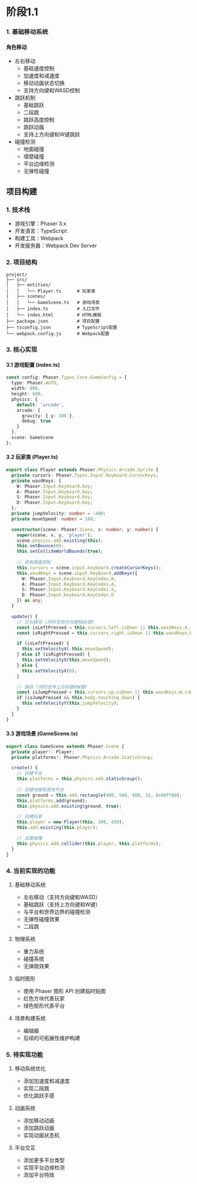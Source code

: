 # 阶段1.1


### 1. 基础移动系统
#### 角色移动
- 左右移动
  - 基础速度控制
  - 加速度和减速度
  - 移动动画状态切换
  - 支持方向键和WASD控制
- 跳跃机制
  - 基础跳跃
  - 二段跳
  - 跳跃高度控制
  - 跳跃动画
  - 支持上方向键和W键跳跃
- 碰撞检测
  - 地面碰撞
  - 墙壁碰撞
  - 平台边缘检测
  - 无弹性碰撞

## 项目构建

### 1. 技术栈
- 游戏引擎：Phaser 3.x
- 开发语言：TypeScript
- 构建工具：Webpack
- 开发服务器：Webpack Dev Server

### 2. 项目结构
```
project/
├── src/
│   ├── entities/
│   │   └── Player.ts      # 玩家类
│   ├── scenes/
│   │   └── GameScene.ts   # 游戏场景
│   ├── index.ts           # 入口文件
│   └── index.html         # HTML模板
├── package.json           # 项目配置
├── tsconfig.json          # TypeScript配置
└── webpack.config.js      # Webpack配置
```

### 3. 核心实现

#### 3.1 游戏配置 (index.ts)
```typescript
const config: Phaser.Types.Core.GameConfig = {
  type: Phaser.AUTO,
  width: 800,
  height: 600,
  physics: {
    default: 'arcade',
    arcade: {
      gravity: { y: 300 },
      debug: true
    }
  },
  scene: GameScene
};
```

#### 3.2 玩家类 (Player.ts)
```typescript
export class Player extends Phaser.Physics.Arcade.Sprite {
  private cursors: Phaser.Types.Input.Keyboard.CursorKeys;
  private wasdKeys: {
    W: Phaser.Input.Keyboard.Key;
    A: Phaser.Input.Keyboard.Key;
    S: Phaser.Input.Keyboard.Key;
    D: Phaser.Input.Keyboard.Key;
  };
  private jumpVelocity: number = -400;
  private moveSpeed: number = 160;

  constructor(scene: Phaser.Scene, x: number, y: number) {
    super(scene, x, y, 'player');
    scene.physics.add.existing(this);
    this.setBounce(0);
    this.setCollideWorldBounds(true);
    
    // 获取键盘控制
    this.cursors = scene.input.keyboard.createCursorKeys();
    this.wasdKeys = scene.input.keyboard.addKeys({
      W: Phaser.Input.Keyboard.KeyCodes.W,
      A: Phaser.Input.Keyboard.KeyCodes.A,
      S: Phaser.Input.Keyboard.KeyCodes.S,
      D: Phaser.Input.Keyboard.KeyCodes.D
    }) as any;
  }

  update() {
    // 左右移动 (同时支持方向键和AD键)
    const isLeftPressed = this.cursors.left.isDown || this.wasdKeys.A.isDown;
    const isRightPressed = this.cursors.right.isDown || this.wasdKeys.D.isDown;

    if (isLeftPressed) {
      this.setVelocityX(-this.moveSpeed);
    } else if (isRightPressed) {
      this.setVelocityX(this.moveSpeed);
    } else {
      this.setVelocityX(0);
    }

    // 跳跃 (同时支持上方向键和W键)
    const isJumpPressed = this.cursors.up.isDown || this.wasdKeys.W.isDown;
    if (isJumpPressed && this.body.touching.down) {
      this.setVelocityY(this.jumpVelocity);
    }
  }
}
```

#### 3.3 游戏场景 (GameScene.ts)
```typescript
export class GameScene extends Phaser.Scene {
  private player!: Player;
  private platforms!: Phaser.Physics.Arcade.StaticGroup;

  create() {
    // 创建平台
    this.platforms = this.physics.add.staticGroup();
    
    // 创建地面和其他平台
    const ground = this.add.rectangle(400, 568, 800, 32, 0x00ff00);
    this.platforms.add(ground);
    this.physics.add.existing(ground, true);

    // 创建玩家
    this.player = new Player(this, 100, 450);
    this.add.existing(this.player);

    // 设置碰撞
    this.physics.add.collider(this.player, this.platforms);
  }
}
```

### 4. 当前实现的功能
1. 基础移动系统
   - 左右移动（支持方向键和WASD）
   - 基础跳跃（支持上方向键和W键）
   - 与平台和世界边界的碰撞检测
   - 无弹性碰撞效果
   - 二段跳

2. 物理系统
   - 重力系统
   - 碰撞系统
   - 无弹跳效果

3. 临时图形
   - 使用 Phaser 图形 API 创建临时贴图
   - 红色方块代表玩家
   - 绿色矩形代表平台

4. 场景构建系统
    - 编辑器
    - 后续的可拓展性维护构建

### 5. 待实现功能
1. 移动系统优化
   - 添加加速度和减速度
   - 实现二段跳
   - 优化跳跃手感

2. 动画系统
   - 添加移动动画
   - 添加跳跃动画
   - 实现动画状态机

3. 平台交互
   - 添加更多平台类型
   - 实现平台边缘检测
   - 添加平台特效
  